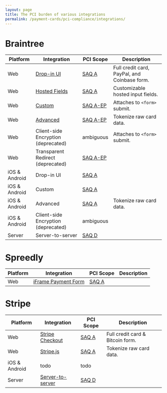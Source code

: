 ```yaml
---
layout: page
title: The PCI burden of various integrations
permalink: /payment-cards/pci-compliance/integrations/
---
```


# Braintree

Platform | Integration | PCI Scope | Description
-----|-----|-----|-----
Web | [Drop-in UI](https://developers.braintreepayments.com/javascript/guides/drop-in) | [SAQ A](/payment-cards/pci-compliance/saqs/#saq-a) | Full credit card, PayPal, and Coinbase form.
Web | [Hosted Fields](https://developers.braintreepayments.com/javascript/guides/hosted-fields/overview) | [SAQ A](/payment-cards/pci-compliance/saqs/#saq-a) | Customizable hosted input fields.
Web | [Custom](https://developers.braintreepayments.com/javascript/guides/credit-cards#client-side-integration) | [SAQ A-EP](/payment-cards/pci-compliance/saqs/#saq-a-ep) | Attaches to `<form>` submit.
Web | [Advanced](https://developers.braintreepayments.com/javascript/guides/credit-cards#tokenize-card) | [SAQ A-EP](/payment-cards/pci-compliance/saqs/#saq-a-ep) | Tokenize raw card data.
Web | Client-side Encryption (deprecated) | ambiguous | Attaches to `<form>` submit.
Web | Transparent Redirect (deprecated) | [SAQ A-EP](/payment-cards/pci-compliance/saqs/#saq-a-ep) |
iOS & Android | Drop-in UI | [SAQ A](/payment-cards/pci-compliance/saqs/#saq-a) |
iOS & Android | Custom | [SAQ A](/payment-cards/pci-compliance/saqs/#saq-a) |
iOS & Android | Advanced | [SAQ A](/payment-cards/pci-compliance/saqs/#saq-a) | Tokenize raw card data.
iOS & Android | Client-side Encryption (deprecated) | ambiguous |
Server | Server-to-server | [SAQ D](/payment-cards/pci-compliance/saqs/#saq-d) |

# Spreedly

Platform | Integration | PCI Scope | Description
-----|-----|-----|-----
Web | [iFrame Payment Form](https://docs.spreedly.com/guides/adding-payment-methods/iframe/) | [SAQ A](/payment-cards/pci-compliance/saqs/#saq-a) |

# Stripe

Platform | Integration | PCI Scope | Description
-----|-----|-----|-----
Web | [Stripe Checkout](https://stripe.com/docs/checkout) | [SAQ A](/payment-cards/pci-compliance/saqs/#saq-a) | Full credit card & Bitcoin form.
Web | [Stripe.js](https://stripe.com/docs/stripe.js) | [SAQ A](/payment-cards/pci-compliance/saqs/#saq-a) | Tokenize raw card data.
iOS & Android | todo | todo |
Server | [Server-to-server](https://stripe.com/docs/api#create_charge) | [SAQ D](/payment-cards/pci-compliance/saqs/#saq-d) |
